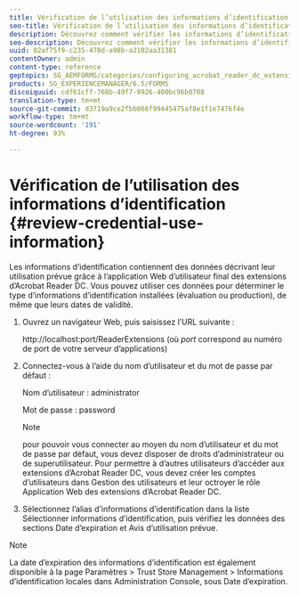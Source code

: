 ```yaml
---
title: Vérification de l’utilisation des informations d’identification
seo-title: Vérification de l’utilisation des informations d’identification
description: Découvrez comment vérifier les informations d’identification de l’utilisateur.
seo-description: Découvrez comment vérifier les informations d’identification de l’utilisateur.
uuid: 02af75f9-c235-470d-a98b-a2102aa31381
contentOwner: admin
content-type: reference
geptopics: SG_AEMFORMS/categories/configuring_acrobat_reader_dc_extensions
products: SG_EXPERIENCEMANAGER/6.5/FORMS
discoiquuid: cdf61cff-768b-49f7-9926-400bc96b0708
translation-type: tm+mt
source-git-commit: d3719a9ce2fbb066f99445475af8e1f1e7476f4e
workflow-type: tm+mt
source-wordcount: '191'
ht-degree: 93%

---
```



# Vérification de l’utilisation des informations d’identification {#review-credential-use-information}

Les informations d’identification contiennent des données décrivant leur utilisation prévue grâce à l’application Web d’utilisateur final des extensions d’Acrobat Reader DC. Vous pouvez utiliser ces données pour déterminer le type d’informations d’identification installées (évaluation ou production), de même que leurs dates de validité.

1. Ouvrez un navigateur Web, puis saisissez l’URL suivante :

   http://localhost:port/ReaderExtensions (où *port* correspond au numéro de port de votre serveur d’applications)

1. Connectez-vous à l’aide du nom d’utilisateur et du mot de passe par défaut :

   Nom d’utilisateur : administrator

   Mot de passe : password

   >[!NOTE]
   >
   >pour pouvoir vous connecter au moyen du nom d’utilisateur et du mot de passe par défaut, vous devez disposer de droits d’administrateur ou de superutilisateur. Pour permettre à d’autres utilisateurs d’accéder aux extensions d’Acrobat Reader DC, vous devez créer les comptes d’utilisateurs dans Gestion des utilisateurs et leur octroyer le rôle Application Web des extensions d’Acrobat Reader DC.

1. Sélectionnez l’alias d’informations d’identification dans la liste Sélectionner informations d’identification, puis vérifiez les données des sections Date d’expiration et Avis d’utilisation prévue.

>[!NOTE]
>
>La date d’expiration des informations d’identification est également disponible à la page Paramètres > Trust Store Management > Informations d’identification locales dans Administration Console, sous Date d’expiration.

